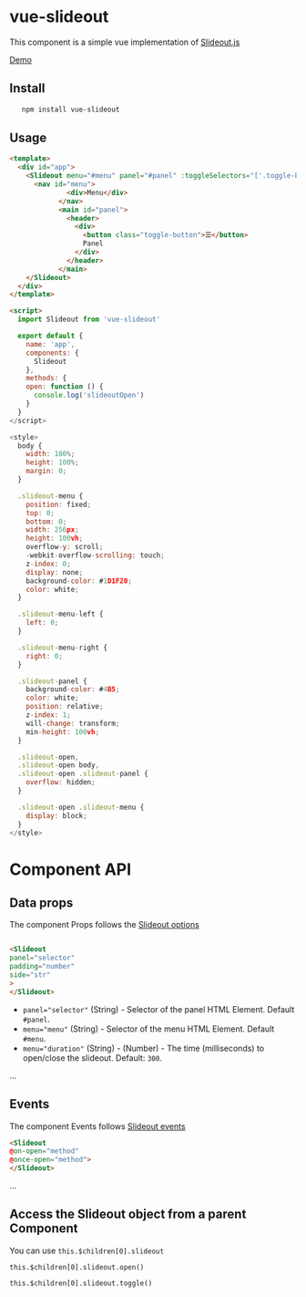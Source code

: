 # vue-slideout

This component is a simple vue implementation of [Slideout.js](https://github.com/Mango/slideout)

[Demo](https://vouill.github.io/vue-slideout/)

## Install

```bash
   npm install vue-slideout
 ```

## Usage

```html
<template>
  <div id="app">
    <Slideout menu="#menu" panel="#panel" :toggleSelectors="['.toggle-button']" @on-open="open">
      <nav id="menu">
              <div>Menu</div>
            </nav>
            <main id="panel">
              <header>
                <div>
                  <button class="toggle-button">☰</button>
                  Panel
                </div>
              </header>
            </main>
    </Slideout>
  </div>
</template>

<script>
  import Slideout from 'vue-slideout'

  export default {
    name: 'app',
    components: {
      Slideout
    },
    methods: {
    open: function () {
      console.log('slideoutOpen')
    }
  }
</script>

<style>
  body {
    width: 100%;
    height: 100%;
    margin: 0;
  }

  .slideout-menu {
    position: fixed;
    top: 0;
    bottom: 0;
    width: 256px;
    height: 100vh;
    overflow-y: scroll;
    -webkit-overflow-scrolling: touch;
    z-index: 0;
    display: none;
    background-color: #1D1F20;
    color: white;
  }

  .slideout-menu-left {
    left: 0;
  }

  .slideout-menu-right {
    right: 0;
  }

  .slideout-panel {
    background-color: #4B5;
    color: white;
    position: relative;
    z-index: 1;
    will-change: transform;
    min-height: 100vh;
  }

  .slideout-open,
  .slideout-open body,
  .slideout-open .slideout-panel {
    overflow: hidden;
  }

  .slideout-open .slideout-menu {
    display: block;
  }
</style>
```

# Component API

## Data props
The component Props follows the [Slideout options](https://github.com/Mango/slideout#user-content-slideoutoptions)

```html

<Slideout
panel="selector"
padding="number"
side="str"
>
</Slideout>
```

- `panel="selector"` (String)  - Selector of the panel HTML Element. Default `#panel`.
- `menu="menu"` (String)  - Selector of the menu HTML Element. Default `#menu`.
- `menu="duration"` (String)  - (Number) - The time (milliseconds) to open/close the slideout. Default: `300`.

...

## Events
The component Events follows [Slideout events](https://github.com/Mango/slideout#user-content-events)


```html
<Slideout
@on-open="method"
@once-open="method">
</Slideout>
```

...

## Access the Slideout object from a parent Component

You can use `this.$children[0].slideout`


`this.$children[0].slideout.open()`

`this.$children[0].slideout.toggle()`

